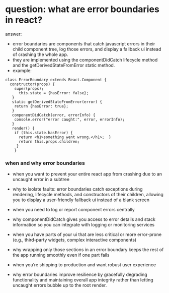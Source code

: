 # question: what are error boundaries in react?

answer:

- error boundaries are components that catch javascript errors in their child component tree, log those errors, and display a fallback ui instead of crashing the whole app.
- they are implemented using the componentDidCatch lifecycle method and the getDerivedStateFromError static method.
- example:

```code
class ErrorBoundary extends React.Component {
  constructor(props) {
    super(props);
      this.state = {hasError: false};
   }
   static getDerivedStateFromError(error) {
    return {hasError: true};
   }
   componentDidCatch(error, errorInfo) {
    console.error("error caught:", error, errorInfo);
   }
   render() {
    if (this.state.hasError) {
      return <h1>something went wrong.</h1>;  }
      return this.props.children;
     }
    }

```

### when and why error boundaries

- when you want to prevent your entire react app from crashing due to an uncaught error in a subtree
- why to isolate faults: error boundaries catch exceptions during rendering, lifecycle methods, and constructors of their children, allowing you to display a user-friendly fallback ui instead of a blank screen

- when you need to log or report component errors centrally
- why componentDidCatch gives you access to error details and stack information so you can integrate with logging or monitoring services

- when you have parts of your ui that are less critical or more error-prone (e.g., third-party widgets, complex interactive components)
- why wrapping only those sections in an error boundary keeps the rest of the app running smoothly even if one part fails

- when you’re shipping to production and want robust user experience
- why error boundaries improve resilience by gracefully degrading functionality and maintaining overall app integrity rather than letting uncaught errors bubble up to the root render.
